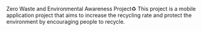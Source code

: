 Zero Waste and Environmental Awareness Project:recycle:
This project is a mobile application project that aims to increase the recycling rate and protect the environment by encouraging people to recycle.

